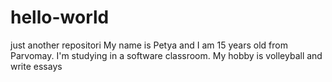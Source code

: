 # hello-world
just another repositori
My name is Petya and I am 15 years old from Parvomay. I'm studying in a software classroom. My hobby is volleyball and write essays
